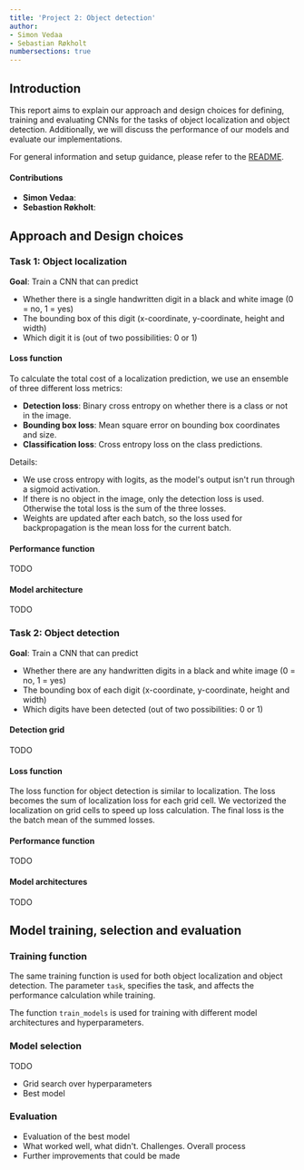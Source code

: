 ```yaml
---
title: 'Project 2: Object detection'
author:
- Simon Vedaa
- Sebastian Røkholt
numbersections: true
---
```


## Introduction
This report aims to explain our approach and design choices for defining, training and evaluating CNNs for the tasks of object localization and object detection. Additionally, we will discuss the performance of our models and evaluate our implementations.

For general information and setup guidance, please refer to the [README](README.md).

#### Contributions
- **Simon Vedaa**:
- **Sebastion Røkholt**:

## Approach and Design choices


### Task 1: Object localization
**Goal**: Train a CNN that can predict
 - Whether there is a single handwritten digit in a black and white image (0 = no, 1 = yes)
 - The bounding box of this digit (x-coordinate, y-coordinate, height and width)
 - Which digit it is (out of two possibilities: 0 or 1)

#### Loss function

To calculate the total cost of a localization prediction, we use an ensemble of three different loss metrics:
- **Detection loss**: Binary cross entropy on whether there is a class or not in the image.
- **Bounding box loss**: Mean square error on bounding box coordinates and size.
- **Classification loss**: Cross entropy loss on the class predictions.

Details:
 - We use cross entropy with logits, as the model's output isn't run through a sigmoid activation.
 - If there is no object in the image, only the detection loss is used. Otherwise the total loss is the sum of the three losses. 
 - Weights are updated after each batch, so the loss used for backpropagation is the mean loss for the current batch.


#### Performance function
TODO


#### Model architecture
TODO

### Task 2: Object detection

**Goal**: Train a CNN that can predict
 - Whether there are any handwritten digits in a black and white image (0 = no, 1 = yes)
 - The bounding box of each digit (x-coordinate, y-coordinate, height and width)
 - Which digits have been detected (out of two possibilities: 0 or 1)

#### Detection grid
TODO

#### Loss function

The loss function for object detection is similar to localization.
The loss becomes the sum of localization loss for each grid cell.
We vectorized the localization on grid cells to speed up loss calculation.
The final loss is the the batch mean of the summed losses.


#### Performance function
TODO

#### Model architectures
TODO

## Model training, selection and evaluation

### Training function

The same training function is used for both object localization and 
object detection. The parameter ```task```, specifies the task, and affects
the performance calculation while training.

The function ```train_models``` is used for training with different model 
architectures and hyperparameters.



### Model selection
TODO

- Grid search over hyperparameters
- Best model

### Evaluation
- Evaluation of the best model
- What worked well, what didn't. Challenges. Overall process
- Further improvements that could be made
